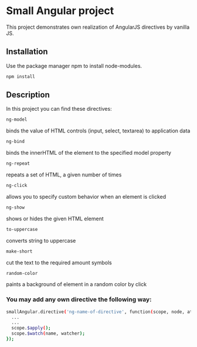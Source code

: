 # Small Angular project

This project demonstrates own realization of AngularJS directives by vanilla JS. 

## Installation

Use the package manager npm to install node-modules.

```bash
npm install
```
## Description

In this project you can find these directives:

```bash
ng-model
```
binds the value of HTML controls (input, select, textarea) to application data

```bash
ng-bind
```
binds the innerHTML of the element to the specified model property

```bash
ng-repeat
```
repeats a set of HTML, a given number of times


```bash
ng-click
```
allows you to specify custom behavior when an element is clicked

```bash
ng-show
```
shows or hides the given HTML element

```bash
to-uppercase 
```
converts string to uppercase

```bash
make-short
```
cut the text to the required amount symbols

```bash
random-color 
```
paints a background of element in a random color by click

### You may add any own directive the following way:

```bash
smallAngular.directive('ng-name-of-directive', function(scope, node, attrs) {
  ...
  ...
  scope.$apply();
  scope.$watch(name, watcher);
});
```
